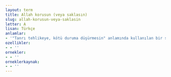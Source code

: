 ```yaml
---
layout: term
title: Allah korusun (veya saklasın)
slug: allah-korusun-veya-saklasin
letter: A
lisan: Türkçe
anlamlar:
- '"Tanrı tehlikeye, kötü duruma düşürmesin" anlamında kullanılan bir söz'
ozellikler:
- - ''
ornekler:
- - ''
orneklerkaynak:
- - ''
---
```

